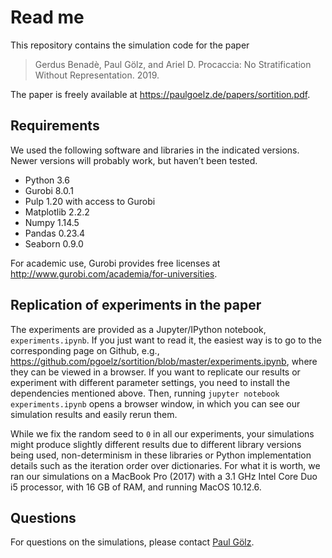 Read me
=======
This repository contains the simulation code for the paper

> Gerdus Benadè, Paul Gölz, and Ariel D. Procaccia: No Stratification Without Representation. 2019.

The paper is freely available at
<https://paulgoelz.de/papers/sortition.pdf>.

Requirements
------------
We used the following software and libraries in the indicated versions. Newer
versions will probably work, but haven’t been tested.
- Python 3.6
- Gurobi 8.0.1
- Pulp 1.20 with access to Gurobi
- Matplotlib 2.2.2
- Numpy 1.14.5
- Pandas 0.23.4
- Seaborn 0.9.0

For academic use, Gurobi provides free licenses at
<http://www.gurobi.com/academia/for-universities>.

Replication of experiments in the paper
---------------------------------------
The experiments are provided as a Jupyter/IPython notebook, `experiments.ipynb`.
If you just want to read it, the easiest way is to go to the corresponding page on
Github, e.g.,
<https://github.com/pgoelz/sortition/blob/master/experiments.ipynb>, where
they can be viewed in a browser. If you want to replicate our results or
experiment with different parameter settings, you need to install the
dependencies mentioned above. Then, running `jupyter notebook experiments.ipynb`
opens a browser window, in which you can see our simulation results and easily rerun
them.

While we fix the random seed to `0` in all our experiments, your simulations
might produce slightly different results due to different library versions
being used, non-determinism in these libraries or Python implementation details
such as the iteration order over dictionaries. For what it is worth, we ran
our simulations on a MacBook Pro (2017) with a 3.1 GHz Intel Core Duo i5
processor, with 16 GB of RAM, and running MacOS 10.12.6.

Questions
---------
For questions on the simulations, please contact
[Paul Gölz](https://paulgoelz.de).
